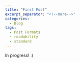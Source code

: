 ```yaml
---
title: "First Post"
excerpt_separator: "<!--more-->"
categories:
  - Blog
tags:
  - Post Formats
  - readability
  - standard
---
```


In progress! :)
